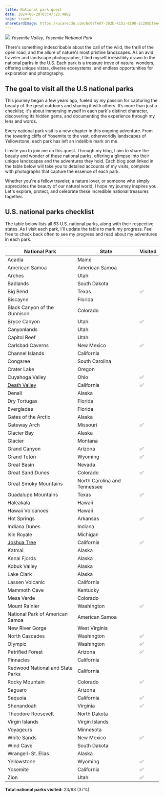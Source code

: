 ```yaml
---
title: National park quest
date: 2024-06-29T03:47:23.488Z
tags: travel
shareCardImage: https://ucarecdn.com/bc07fe87-362b-4151-8198-2c205bfee482/-/format/auto/-/quality/normal/-/stretch/off/-/resize/640x/
---
```


![](https://ucarecdn.com/bc07fe87-362b-4151-8198-2c205bfee482/-/format/auto/-/quality/normal/-/stretch/off/-/resize/1280x/)
_Yosemite Valley, Yosemite National Park_

There's something indescribable about the call of the wild, the thrill of the open road, and the allure of nature's most pristine landscapes. As an avid traveler and landscape photographer, I find myself irresistibly drawn to the national parks in the U.S. Each park is a treasure trove of natural wonders, offering unique vistas, diverse ecosystems, and endless opportunities for exploration and photography.

## T﻿he goal to visit all the U.S national parks

This journey began a few years ago, fueled by my passion for capturing the beauty of the great outdoors and sharing it with others. It’s more than just a checklist; it's about immersing myself in each park's distinct character, discovering its hidden gems, and documenting the experience through my lens and words.

Every national park visit is a new chapter in this ongoing adventure. From the towering cliffs of Yosemite to the vast, otherworldly landscapes of Yellowstone, each park has left an indelible mark on me.

I invite you to join me on this quest. Through my blog, I aim to share the beauty and wonder of these national parks, offering a glimpse into their unique landscapes and the adventures they hold. Each blog post linked in the table below will take you to detailed accounts of my visits, complete with photographs that capture the essence of each park.

Whether you're a fellow traveler, a nature lover, or someone who simply appreciates the beauty of our natural world, I hope my journey inspires you. Let's explore, protect, and celebrate these incredible national treasures together.

## U.S. national parks checklist

The table below lists all 63 U.S. national parks, along with their respective states. As I visit each park, I'll update the table to mark my progress. Feel free to check back often to see my progress and read about my adventures in each park.

| National Park                                                         | State                        | Visited |
| --------------------------------------------------------------------- | ---------------------------- | ------- |
| Acadia                                                                | Maine                        |         |
| American Samoa                                                        | American Samoa               |         |
| Arches                                                                | Utah                         |         |
| Badlands                                                              | South Dakota                 |         |
| Big Bend                                                              | Texas                        | ✅      |
| Biscayne                                                              | Florida                      |         |
| Black Canyon of the Gunnison                                          | Colorado                     |         |
| Bryce Canyon                                                          | Utah                         | ✅      |
| Canyonlands                                                           | Utah                         |         |
| Capitol Reef                                                          | Utah                         |         |
| Carlsbad Caverns                                                      | New Mexico                   | ✅      |
| Channel Islands                                                       | California                   |         |
| Congaree                                                              | South Carolina               |         |
| Crater Lake                                                           | Oregon                       |         |
| Cuyahoga Valley                                                       | Ohio                         | ✅      |
| [Death Valley](/2020-california-road-trip#death-valley-national-park) | California                   | ✅      |
| Denali                                                                | Alaska                       |         |
| Dry Tortugas                                                          | Florida                      |         |
| Everglades                                                            | Florida                      |         |
| Gates of the Arctic                                                   | Alaska                       |         |
| Gateway Arch                                                          | Missouri                     | ✅      |
| Glacier Bay                                                           | Alaska                       |         |
| Glacier                                                               | Montana                      |         |
| Grand Canyon                                                          | Arizona                      | ✅      |
| Grand Teton                                                           | Wyoming                      | ✅      |
| Great Basin                                                           | Nevada                       |         |
| Great Sand Dunes                                                      | Colorado                     | ✅      |
| Great Smoky Mountains                                                 | North Carolina and Tennessee |         |
| Guadalupe Mountains                                                   | Texas                        | ✅      |
| Haleakala                                                             | Hawaii                       |         |
| Hawaii Volcanoes                                                      | Hawaii                       |         |
| Hot Springs                                                           | Arkansas                     | ✅      |
| Indiana Dunes                                                         | Indiana                      |         |
| Isle Royale                                                           | Michigan                     |         |
| [Joshua Tree](/2020-california-road-trip#joshua-tree-national-park)   | California                   | ✅      |
| Katmai                                                                | Alaska                       |         |
| Kenai Fjords                                                          | Alaska                       |         |
| Kobuk Valley                                                          | Alaska                       |         |
| Lake Clark                                                            | Alaska                       |         |
| Lassen Volcanic                                                       | California                   |         |
| Mammoth Cave                                                          | Kentucky                     |         |
| Mesa Verde                                                            | Colorado                     |         |
| Mount Rainier                                                         | Washington                   | ✅      |
| National Park of American Samoa                                       | American Samoa               |         |
| New River Gorge                                                       | West Virginia                |         |
| North Cascades                                                        | Washington                   | ✅      |
| Olympic                                                               | Washington                   | ✅      |
| Petrified Forest                                                      | Arizona                      | ✅      |
| Pinnacles                                                             | California                   |         |
| Redwood National and State Parks                                      | California                   |         |
| Rocky Mountain                                                        | Colorado                     | ✅      |
| Saguaro                                                               | Arizona                      |         |
| Sequoia                                                               | California                   | ✅      |
| Shenandoah                                                            | Virginia                     | ✅      |
| Theodore Roosevelt                                                    | North Dakota                 |         |
| Virgin Islands                                                        | Virgin Islands               |         |
| Voyageurs                                                             | Minnesota                    |         |
| White Sands                                                           | New Mexico                   | ✅      |
| Wind Cave                                                             | South Dakota                 |         |
| Wrangell-St. Elias                                                    | Alaska                       |         |
| Yellowstone                                                           | Wyoming                      | ✅      |
| Yosemite                                                              | California                   | ✅      |
| Zion                                                                  | Utah                         | ✅      |

**Total national parks visited:** 23/63 (37%)
